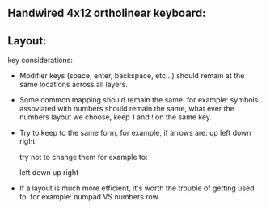Handwired 4x12 ortholinear keyboard:
--------------------------------------

Layout:
-------

key considerations:
  - Modifier keys (space, enter, backspace, etc...) should remain at the same locations across all layers.
    
  - Some common mapping should remain the same. 
    for example: symbols assoviated with numbers should remain the same,
    what ever the numbers layout we choose, keep 1 and ! on the same key.
    
  - Try to keep to the same form, for example, if arrows are:
          up
    left down right

    try not to change them for example to:

    left down up right
    
  - If a layout is much more efficient, it's worth the trouble of getting used to.
    for example: numpad VS numbers row.




    

